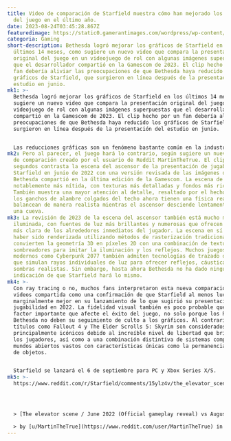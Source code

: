 ```yaml
---
title: Video de comparación de Starfield muestra cómo han mejorado los gráficos
  del juego en el último año.
date: 2023-08-24T03:45:28.867Z
featuredimage: https://static0.gamerantimages.com/wordpress/wp-content/uploads/2023/08/starfield-2023-gameplay-trailer-hitching-post-screenshot.jpg?q=50&fit=contain&w=1140&h=&dpr=1.5
categoria: Gaming
short-description: Bethesda logró mejorar los gráficos de Starfield en los
  últimos 14 meses, como sugiere un nuevo video que compara la presentación
  original del juego en un videojuego de rol con algunas imágenes superpuestas
  que el desarrollador compartió en la Gamescom de 2023. El clip hecho por un
  fan debería aliviar las preocupaciones de que Bethesda haya reducido los
  gráficos de Starfield, que surgieron en línea después de la presentación del
  estudio en junio.
mk1: >-
  Bethesda logró mejorar los gráficos de Starfield en los últimos 14 meses, como
  sugiere un nuevo video que compara la presentación original del juego en un
  videojuego de rol con algunas imágenes superpuestas que el desarrollador
  compartió en la Gamescom de 2023. El clip hecho por un fan debería aliviar las
  preocupaciones de que Bethesda haya reducido los gráficos de Starfield, que
  surgieron en línea después de la presentación del estudio en junio.


  Las reducciones gráficas son un fenómeno bastante común en la industria de los videojuegos, especialmente en proyectos que han estado en desarrollo tanto tiempo como Starfield. Junto con el hecho de que Bethesda no es conocida por llevar los gráficos al límite de la fidelidad visual, algunos fans temían que su próximo RPG terminara luciendo notablemente peor en comparación con su presentación inicial.
mk2: Pero al parecer, el juego hará lo contrario, según sugiere un nuevo video
  de comparación creado por el usuario de Reddit MartinTheTrue. El clip de 18
  segundos contrasta la escena del ascensor de la presentación de jugabilidad de
  Starfield en junio de 2022 con una versión revisada de las imágenes que
  Bethesda compartió en la última edición de la Gamescom. La escena de 2023 luce
  notablemente más nítida, con texturas más detalladas y fondos más ricos.
  También muestra una mayor atención al detalle, resaltado por el hecho de que
  los ganchos de alambre colgados del techo ahora tienen una física real y se
  balancean de manera realista mientras el ascensor desciende lentamente hacia
  una cueva.
mk3: La revisión de 2023 de la escena del ascensor también está mucho mejor
  iluminada, con fuentes de luz más brillantes y numerosas que ofrecen una vista
  más clara de los alrededores inmediatos del jugador. La escena en sí parece
  haber sido renderizada utilizando métodos de rasterización tradicionales que
  convierten la geometría 3D en píxeles 2D con una combinación de texturas y
  sombreadores para imitar la iluminación y los reflejos. Muchos juegos AAA
  modernos como Cyberpunk 2077 también admiten tecnologías de trazado de rayos
  que simulan rayos individuales de luz para ofrecer reflejos, cáusticas y
  sombras realistas. Sin embargo, hasta ahora Bethesda no ha dado ninguna
  indicación de que Starfield hará lo mismo.
mk4: >-
  Con ray tracing o no, muchos fans interpretaron esta nueva comparación de
  videos compartida como una confirmación de que Starfield al menos lucirá
  marginalmente mejor en su lanzamiento de lo que sugirió su presentación de
  jugabilidad en 2022. La fidelidad visual también es poco probable que sea un
  factor importante que afecte el éxito del juego, no solo porque los RPG de
  Bethesda no deben su seguimiento de culto a los gráficos. Al contrario,
  títulos como Fallout 4 y The Elder Scrolls 5: Skyrim son considerados
  principalmente icónicos debido al increíble nivel de libertad que brindan a
  los jugadores, así como a una combinación distintiva de sistemas complejos y
  mundos abiertos vastos con características únicas como la permanencia absoluta
  de objetos.


  Starfield se lanzará el 6 de septiembre para PC y Xbox Series X/S.
mk5: >-
  https://www.reddit.com/r/Starfield/comments/15ylz4v/the_elevator_scene_june_2022_official_gameplay/?embed_host_url=https://gamerant.com/starfield-graphics-comparison-video-2022-vs-2023/




  > [The elevator scene / June 2022 (Official gameplay reveal) vs August 2023 (Gamescom) comparison](https://www.reddit.com/r/Starfield/comments/15ylz4v/the_elevator_scene_june_2022_official_gameplay/)\

  > by [u/MartinTheTrue](https://www.reddit.com/user/MartinTheTrue) in [Starfield](https://www.reddit.com/r/Starfield/)
---
```

